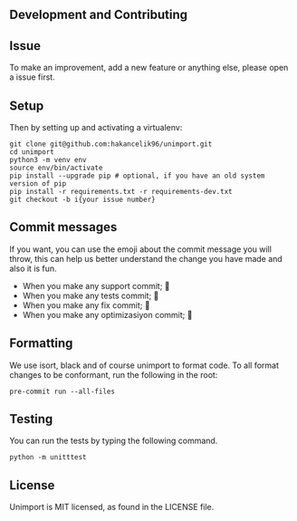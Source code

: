 ## Development and Contributing

## Issue
To make an improvement, add a new feature or anything else, please open a issue first.

## Setup
Then by setting up and activating a virtualenv:

```
git clone git@github.com:hakancelik96/unimport.git
cd unimport
python3 -m venv env
source env/bin/activate
pip install --upgrade pip # optional, if you have an old system version of pip
pip install -r requirements.txt -r requirements-dev.txt
git checkout -b i{your issue number}
```

## Commit messages
If you want, you can use the emoji about the commit message you will throw, this can help us better understand the change you have made and also it is fun.

- When you make any support commit; 💪
- When you make any tests commit; 🧪
- When you make any fix commit; 🐞
- When you make any optimizasiyon commit; 💊

## Formatting
We use isort, black and of course unimport to format code. To all format changes to be conformant, run the following in the root:
```
pre-commit run --all-files
```

## Testing
You can run the tests by typing the following command.

```
python -m unitttest
```

## License
Unimport is MIT licensed, as found in the LICENSE file.
